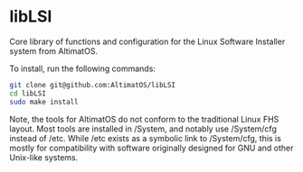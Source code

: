 # libLSI

Core library of functions and configuration for the Linux Software Installer system from AltimatOS.

To install, run the following commands:

```sh
git clone git@github.com:AltimatOS/libLSI
cd libLSI
sudo make install
```

Note, the tools for AltimatOS do not conform to the traditional Linux FHS layout. Most
tools are installed in /System, and notably use /System/cfg instead of /etc. While /etc
exists as a symbolic link to /System/cfg, this is mostly for compatibility with software
originally designed for GNU and other Unix-like systems.
